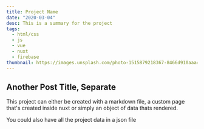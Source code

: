 ```yaml
---
title: Project Name
date: "2020-03-04"
desc: This is a summary for the project
tags:
  - html/css
  - js
  - vue
  - nuxt
  - firebase
thumbnail: https://images.unsplash.com/photo-1515879218367-8466d910aaa4?ixlib=rb-1.2.1&ixid=eyJhcHBfaWQiOjEyMDd9&auto=format&fit=crop&w=1050&q=80
---
```

## Another Post Title, Separate

This project can either be created with a markdown file, a custom page that's created inside nuxt or simply an object of data thats rendered.

You could also have all the project data in a json file


